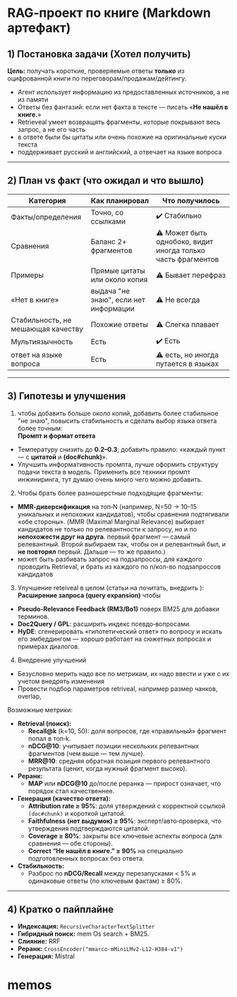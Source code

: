 # RAG‑проект по книге (Markdown артефакт)

## 1) Постановка задачи (Хотел получить)
**Цель:** получать короткие, проверяемые ответы **только** из оцифрованной книги по переговорам/продажам/дейтингу.
- Агент использует информацию из предоставленных источников, а не из памяти
- Ответы без фантазий: если нет факта в тексте — писать «**Не нашёл в книге.**»
- Retrieveal умеет возвращять фрагменты, которые покрывают весь запрос, а не его часть
- в ответе были бы цитаты или очень похожие на оригинальные куски текста
- поддерживает русский и английский, а отвечает на языке вопроса

---

## 2) План vs факт (что ожидал и что вышло)
| Категория | Как планировал | Что получилось |
|---|---|---|
| Факты/определения | Точно, со ссылками | ✔️ Стабильно | 
| Сравнения | Баланс 2+ фрагментов | ⚠️ Может быть однобоко, видит иногда только часть фрагментов | 
| Примеры| Прямые цитаты или около копия | ⚠️ Бывает перефраз | 
| «Нет в книге» | выдача "не знаю", если нет информации | ⚠️ Не всегда | 
| Стабильность, не мешающая качеству | Похожие ответы | ⚠️ Слегка плавает | 
|Мультиязычность| Есть| ✔️ Есть|
|ответ на языке вопроса| Есть| ⚠️ есть, но иногда путается в языках|

---

## 3) Гипотезы и улучшения

1) чтобы добавить больше около копий, добавить более стабильное "не знаю", повысить стабильность и сделать выбор языка ответа более точным:  
**Промпт и формат ответа** 
- Температуру снизить до **0.2–0.3**; добавить правило: «каждый пункт — с **цитатой** и **(doc#chunk)**».  
- Улучшить информативность промпта, лучше оформить структуру подачи текста в модель. Применить все техники промпт
инжиниринга, тут думаю очень много чего можно добавить. 

2) Чтобы брать более разношерстные подходящие фрагменты:
- **MMR‑диверсификация** на топ‑N (например, N=50 → 10–15 уникальных и непохожих кандидатов), чтобы сравнения подтягивали «обе стороны». (MMR (Maximal Marginal Relevance) выбирает кандидатов не только по релевантности к запросу, но и по **непохожести друг на друга**.  первый фрагмент — самый релевантный. Второй выбираем так, чтобы он и релевантный был, и **не повторял** первый. Дальше — то же правило.)
- может быть разбивать запрос на подзапроссы, для каждого проводить Retrieval, и брать из каждого по n/кол-во подзапроссов кандидатов

3) Улучшение reteiveal в целом (статьи на почитать, внедрить ):  
**Расширение запроса (query expansion)** чтобы 
- **Pseudo‑Relevance Feedback (RM3/Bo1)** поверх BM25 для добавки терминов.
- **Doc2Query / GPL**: расширить индекс псевдо‑вопросами.
- **HyDE**: сгенерировать «гипотетический ответ» по вопросу и искать его эмбеддингом — хорошо работает на сюжетных вопросах и примерах диалогов.

4) Внедрение улучшений
- Безусловно мерить надо все по метрикам, их надо ввести и уже с их учетом внедрять изменения
- Провести подбор параметров retriveal, например размер чанков, overlap, 

Возможные метрики:
- **Retrieval (поиск):**
  - **Recall@k** (k=10, 50): доля вопросов, где «правильный» фрагмент попал в топ‑k.
  - **nDCG@10**: учитывает позиции нескольких релевантных фрагментов (чем выше — тем лучше).
  - **MRR@10**: средняя обратная позиция первого релевантного результата (ценит, когда нужный фрагмент высоко).
- **Реранк:**
  - **MAP** или **nDCG@10** до/после реранка — прирост означает, что порядок стал качественнее.
- **Генерация (качество ответа):**
  - **Attribution rate ≥ 95%**: доля утверждений с корректной ссылкой `(doc#chunk)` и короткой цитатой.
  - **Faithfulness (нет выдумок) ≥ 95%**: эксперт/авто‑проверка, что утверждения подтверждаются цитатой.
  - **Coverage ≥ 80%**: закрыты все ключевые аспекты вопроса (для сравнения — обе стороны).
  - **Correct “Не нашёл в книге.” ≥ 90%** на специально подготовленных вопросах без ответа.
- **Стабильность:**
  - Разброс по **nDCG/Recall** между перезапусками < 5% и одинаковые ответы (по ключевым фактам) ≥ 80%.
---

## 4) Кратко о пайплайне 
- **Индексация:** `RecursiveCharacterTextSplitter` 
- **Гибридный поиск:** mem Os search + BM25.
- **Слияние:** RRF 
- **Реранк:** `CrossEncoder("mmarco-mMiniLMv2-L12-H384-v1")` 
- **Генерация:** Mistral 



# memos
